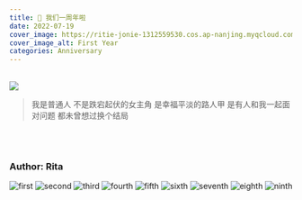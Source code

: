 ```yaml
---
title: 💖 我们一周年啦
date: 2022-07-19
cover_image: https://ritie-jonie-1312559530.cos.ap-nanjing.myqcloud.com/posts/20220719-cover.jpg
cover_image_alt: First Year
categories: Anniversary
---
```


<br>
<div class="cover-img">
    <img src="https://ritie-jonie-1312559530.cos.ap-nanjing.myqcloud.com/posts/20220719-cover.jpg" ></img>
</div>
<blockquote class="quote-card">
    <p>我是普通人 不是跌宕起伏的女主角 是幸福平淡的路人甲 是有人和我一起面对问题 都未曾想过换个结局</p>
</blockquote>
<br><br>

### Author: Rita

![first](https://ritie-jonie-1312559530.cos.ap-nanjing.myqcloud.com/posts/20220719-01.jpg)
![second](https://ritie-jonie-1312559530.cos.ap-nanjing.myqcloud.com/posts/20220719-02.jpg)
![third](https://ritie-jonie-1312559530.cos.ap-nanjing.myqcloud.com/posts/20220719-03.jpg)
![fourth](https://ritie-jonie-1312559530.cos.ap-nanjing.myqcloud.com/posts/20220719-04.jpg)
![fifth](https://ritie-jonie-1312559530.cos.ap-nanjing.myqcloud.com/posts/20220719-05.jpg)
![sixth](https://ritie-jonie-1312559530.cos.ap-nanjing.myqcloud.com/posts/20220719-06.jpg)
![seventh](https://ritie-jonie-1312559530.cos.ap-nanjing.myqcloud.com/posts/20220719-07.jpg)
![eighth](https://ritie-jonie-1312559530.cos.ap-nanjing.myqcloud.com/posts/20220719-08.jpg)
![ninth](https://ritie-jonie-1312559530.cos.ap-nanjing.myqcloud.com/posts/20220719-09.jpg)
